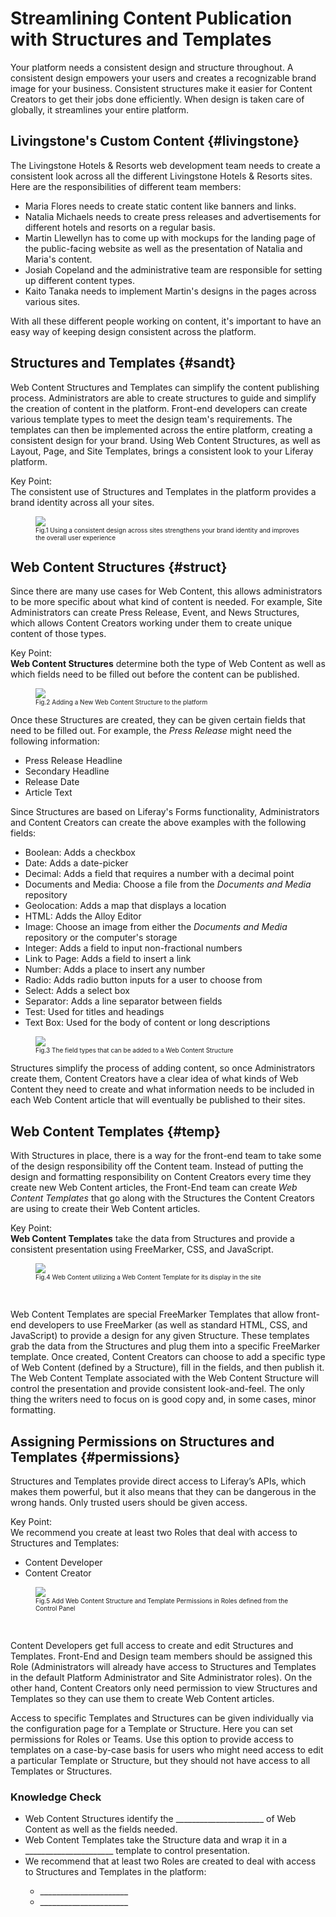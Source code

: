 # Streamlining Content Publication with Structures and Templates

Your platform needs a consistent design and structure throughout. A consistent design empowers your users and creates a recognizable brand image for your business. Consistent structures make it easier for Content Creators to get their jobs done efficiently. When design is taken care of globally, it streamlines your entire platform.

## Livingstone's Custom Content {#livingstone}

The Livingstone Hotels & Resorts web development team needs to create a consistent look across all the different Livingstone Hotels & Resorts sites. Here are the responsibilities of different team members:

* Maria Flores needs to create static content like banners and links.
* Natalia Michaels needs to create press releases and advertisements for different hotels and resorts on a regular basis.
* Martin Llewellyn has to come up with mockups for the landing page of the public-facing website as well as the presentation of Natalia and Maria's content.
* Josiah Copeland and the administrative team are responsible for setting up different content types.
* Kaito Tanaka needs to implement Martin's designs in the pages across various sites.

With all these different people working on content, it's important to have an easy way of keeping design consistent across the platform.

## Structures and Templates {#sandt}

Web Content Structures and Templates can simplify the content publishing process. Administrators are able to create structures to guide and simplify the creation of content in the platform. Front-end developers can create various template types to meet the design team's requirements. The templates can then be implemented across the entire platform, creating a consistent design for your brand. Using Web Content Structures, as well as Layout, Page, and Site Templates, brings a consistent look to your Liferay platform.

<div class="key-point">
Key Point: <br />
The consistent use of Structures and Templates in the platform provides a brand identity across all your sites.
</div>

<figure>
	<img src="../images/consistent-design.png" style="max-height:30%;" />
	<figcaption style="font-size: x-small">Fig.1 Using a consistent design across sites strengthens your brand identity and improves the overall user experience</figcaption>
</figure>

## Web Content Structures {#struct}

Since there are many use cases for Web Content, this allows administrators to be more specific about what kind of content is needed. For example, Site Administrators can create Press Release, Event, and News Structures, which allows Content Creators working under them to create unique content of those types.

<div class="key-point">
Key Point: <br />
<strong>Web Content Structures</strong> determine both the type of Web Content as well as which fields need to be filled out before the content can be published.
</div>

<figure>
	<img src="../images/web-content-structure-form.png" style="max-height:35%;" />
	<figcaption style="font-size: x-small">Fig.2 Adding a New Web Content Structure to the platform</figcaption>
</figure>

Once these Structures are created, they can be given certain fields that need to be filled out. For example, the _Press Release_ might need the following information:
* Press Release Headline
* Secondary Headline
* Release Date
* Article Text

Since Structures are based on Liferay's Forms functionality, Administrators and Content Creators can create the above examples with the following fields:
- Boolean: Adds a checkbox
- Date: Adds a date-picker
- Decimal: Adds a field that requires a number with a decimal point
- Documents and Media: Choose a file from the _Documents and Media_ repository
- Geolocation: Adds a map that displays a location
- HTML: Adds the Alloy Editor
- Image: Choose an image from either the _Documents and Media_ repository or the computer's storage
- Integer: Adds a field to input non-fractional numbers
- Link to Page: Adds a field to insert a link
- Number: Adds a place to insert any number
- Radio: Adds radio button inputs for a user to choose from
- Select: Adds a select box
- Separator: Adds a line separator between fields
- Test: Used for titles and headings
- Text Box: Used for the body of content or long descriptions

<figure>
	<img src="../images/structures-items.png" style="max-height:30%;" />
	<figcaption style="font-size: x-small">Fig.3 The field types that can be added to a Web Content Structure</figcaption>
</figure>

Structures simplify the process of adding content, so once Administrators create them, Content Creators have a clear idea of what kinds of Web Content they need to create and what information needs to be included in each Web Content article that will eventually be published to their sites.

## Web Content Templates {#temp}

With Structures in place, there is a way for the front-end team to take some of the design responsibility off the Content team. Instead of putting the design and formatting responsibility on Content Creators every time they create new Web Content articles, the Front-End team can create _Web Content Templates_ that go along with the Structures the Content Creators are using to create their Web Content articles.

<div class="key-point">
Key Point: <br />
<strong>Web Content Templates</strong> take the data from Structures and provide a consistent presentation using FreeMarker, CSS, and JavaScript.
</div>

<figure>
	<img src="../images/4-image-finished.png" style="max-height:30%;" />
	<figcaption style="font-size: x-small">Fig.4 Web Content utilizing a Web Content Template for its display in the site</figcaption>
</figure>

<br />

Web Content Templates are special FreeMarker Templates that allow front-end developers to use FreeMarker (as well as standard HTML, CSS, and JavaScript) to provide a design for any given Structure. These templates grab the data from the Structures and plug them into a specific FreeMarker template. Once created, Content Creators can choose to add a specific type of Web Content (defined by a Structure), fill in the fields, and then publish it. The Web Content Template associated with the Web Content Structure will control the presentation and provide consistent look-and-feel. The only thing the writers need to focus on is good copy and, in some cases, minor formatting.

## Assigning Permissions on Structures and Templates {#permissions}

Structures and Templates provide direct access to Liferay’s APIs, which makes them powerful, but it also means that they can be dangerous in the wrong hands. Only trusted users should be given access.

<div class="key-point">
Key Point: <br />
We recommend you create at least two Roles that deal with access to Structures and Templates:
<ul>
	<li>Content Developer</li>
	<li>Content Creator</li>
</ul>
</div>

<figure>
	<img src="../images/structures-templates-permissions.png" style="max-height:26%;" />
	<figcaption style="font-size: x-small">Fig.5 Add Web Content Structure and Template Permissions in Roles defined from the Control Panel</figcaption>
</figure>

<br />

Content Developers get full access to create and edit Structures and Templates. Front-End and Design team members should be assigned this Role (Administrators will already have access to Structures and Templates in the default Platform Administrator and Site Administrator roles). On the other hand, Content Creators only need permission to view Structures and Templates so they can use them to create Web Content articles.

Access to specific Templates and Structures can be given individually via the configuration page for a Template or Structure. Here you can set permissions for Roles or Teams. Use this option to provide access to templates on a case-by-case basis for users who might need access to edit a particular Template or Structure, but they should not have access to all Templates or Structures.

<div class="summary">
<h3>Knowledge Check</h3>
<ul>
  <li>Web Content Structures identify the ______________________ of Web Content as well as the fields needed.</li>
  <li>Web Content Templates take the Structure data and wrap it in a ______________________ template to control presentation.</li>
  <li>We recommend that at least two Roles are created to deal with access to Structures and Templates in the platform:</li>
  <ul>
  	<li>______________________</li>
  	<li>______________________</li>
  </ul>
</ul>
</div>
